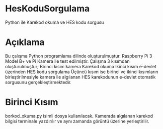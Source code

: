 # HesKoduSorgulama
Python ile Karekod okuma ve HES kodu sorgusu

# Açıklama
Bu çalışma Python programlama dilinde oluşturulmuştur.
Raspberry Pi 3 Model B+ ve Pi Kamera ile test edilmiştir.
Çalışma 3 kısımdan oluşturulmuştur; 
 Birinci kısım kamera Karekod okuma
 İkinci kısım e-devlet üzerinden HES kodu sorgulama
 Üçüncü kısım ise birinci ve ikinci kısımların birleştirilmesiyle kamera ile algılanan HES karekodunun e-devlet otomatik sorgusunu gerçekleştirmektedir.
 
# Birinci Kısım
borkod_okuma.py isimli dosya kullanılacak. Kamerada algılanan karekod bilgisi terminale yazdırılır ve aynı zamanda görüntü üzerine yerleştirilir.
